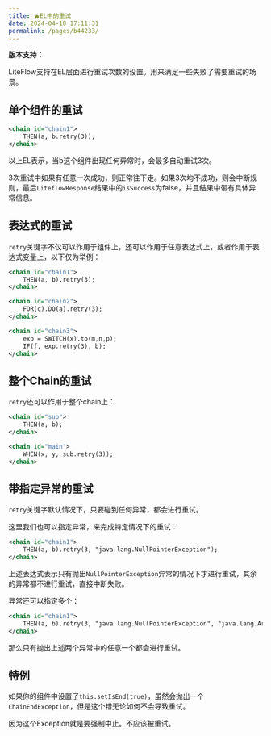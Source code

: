 ```yaml
---
title: 🫐EL中的重试
date: 2024-04-10 17:11:31
permalink: /pages/b44233/
---
```


**版本支持：**<Badge text="v2.12.0+" vertical="middle"/>

LiteFlow支持在EL层面进行重试次数的设置。用来满足一些失败了需要重试的场景。

## 单个组件的重试

```xml
<chain id="chain1">
    THEN(a, b.retry(3));
</chain>
```

以上EL表示，当b这个组件出现任何异常时，会最多自动重试3次。

3次重试中如果有任意一次成功，则正常往下走。如果3次均不成功，则会中断规则，最后`LiteflowResponse`结果中的`isSuccess`为false，并且结果中带有具体异常信息。

## 表达式的重试

`retry`关键字不仅可以作用于组件上，还可以作用于任意表达式上，或者作用于表达式变量上，以下仅为举例：

```xml
<chain id="chain1">
    THEN(a, b).retry(3);
</chain>

<chain id="chain2">
    FOR(c).DO(a).retry(3);
</chain>

<chain id="chain3">
    exp = SWITCH(x).to(m,n,p);
    IF(f, exp.retry(3), b);
</chain>
```

## 整个Chain的重试

`retry`还可以作用于整个chain上：

```xml
<chain id="sub">
    THEN(a, b);
</chain>

<chain id="main">
    WHEN(x, y, sub.retry(3));
</chain>
```

## 带指定异常的重试

`retry`关键字默认情况下，只要碰到任何异常，都会进行重试。

这里我们也可以指定异常，来完成特定情况下的重试：

```xml
<chain id="chain1">
    THEN(a, b).retry(3, "java.lang.NullPointerException");
</chain>
```

上述表达式表示只有抛出`NullPointerException`异常的情况下才进行重试，其余的异常都不进行重试，直接中断失败。

异常还可以指定多个：

```xml
<chain id="chain1">
    THEN(a, b).retry(3, "java.lang.NullPointerException", "java.lang.ArrayIndexOutOfBoundsException");
</chain>
```

那么只有抛出上述两个异常中的任意一个都会进行重试。

## 特例

如果你的组件中设置了`this.setIsEnd(true)`，虽然会抛出一个`ChainEndException`，但是这个错无论如何不会导致重试。

因为这个Exception就是要强制中止。不应该被重试。
